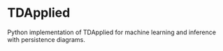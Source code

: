 # TDApplied

Python implementation of TDApplied for machine learning and inference with persistence diagrams.
